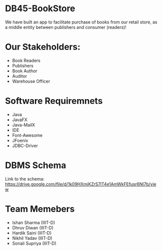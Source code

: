 # DB45-BookStore
We have built an app to facilitate purchase of books from our retail store, as a middle entity between publishers and consumer (readers)!

# Our Stakeholders:
- Book Readers
- Publishers
- Book Author
- Auditor
- Warehouse Officer

# Software Requiremnets
- Java
- JavaFX
- Java-MailX
- IDE
- Font-Awesome
- JFoenix
- JDBC-Driver

# DBMS Schema
Link to the schema: https://drive.google.com/file/d/1k09HXmjKZrS7lT4e1AmWkFEfusr6NI7b/view

# Team Memebers
- Ishan Sharma (IIIT-D)
- Dhruv Diwan (IIIT-D)
- Hardik Saini (IIIT-D)
- Nikhil Yadav (IIIT-D)
- Sonali Supriya (IIIT-D)
